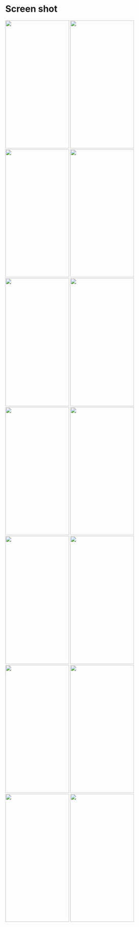 # Screen shot

<img src = "https://user-images.githubusercontent.com/53982895/158426198-3edae4e1-cec1-45c2-bad8-0a501dcfa009.png" width = "200" height = "400">  <img src = "https://user-images.githubusercontent.com/53982895/158426219-38e04022-1167-4bbe-8bc4-b3eb02063b77.png" width = "200" height = "400">
<img src = "" width = "200" height = "400">  <img src = "https://user-images.githubusercontent.com/53982895/158426377-9ddee33d-2afd-441f-82c1-e6e932dcfaf6.png" width = "200" height = "400">
<img src = "https://user-images.githubusercontent.com/53982895/158426418-35632b3d-ae76-4ef9-8db3-618c14500afe.png" width = "200" height = "400">  <img src = "https://user-images.githubusercontent.com/53982895/158426460-8c90f355-691a-4d41-9746-34ee247dc196.png" width = "200" height = "400">
<img src = "https://user-images.githubusercontent.com/53982895/158426482-a989fb4f-d30d-470e-bf6b-cb05fb2d1943.png" width = "200" height = "400">  <img src = "https://user-images.githubusercontent.com/53982895/158426503-be2cf307-764e-4f31-a2d5-f70872039d7d.png" width = "200" height = "400">
<img src = "https://user-images.githubusercontent.com/53982895/158426534-fd799308-73ee-40b3-b581-c01a9ffb769d.png" width = "200" height = "400">  <img src = "https://user-images.githubusercontent.com/53982895/158426578-fa61889a-9b13-4164-8b8e-b74179f3fd05.png" width = "200" height = "400">
<img src = "https://user-images.githubusercontent.com/53982895/158426599-fb0d49da-f209-462b-aa64-4adf0f36544e.png" width = "200" height = "400">  <img src = "https://user-images.githubusercontent.com/53982895/158426626-ddeaa4ca-b564-4daa-807b-9a02ceceb31d.png" width = "200" height = "400">
<img src = "https://user-images.githubusercontent.com/53982895/158427208-7a5a21d1-64b4-4f63-aa30-31d881fa6563.png" width = "200" height = "400">  <img src = "https://user-images.githubusercontent.com/53982895/158427271-aa309c57-60a4-4b24-8aaa-92d4c5184e48.png" width = "200" height = "400">
